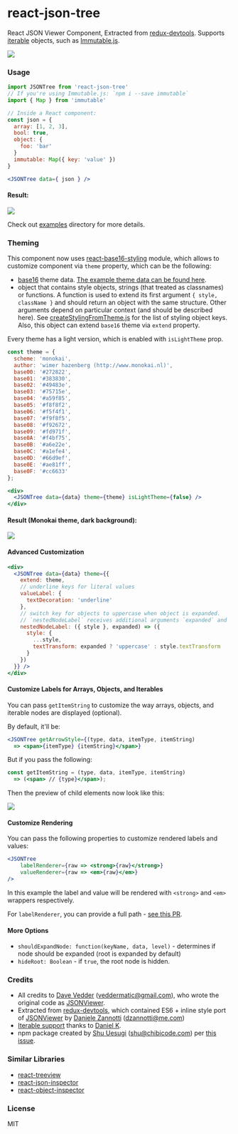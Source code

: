 # react-json-tree

React JSON Viewer Component, Extracted from [redux-devtools](https://github.com/gaearon/redux-devtools). Supports [iterable](https://developer.mozilla.org/en-US/docs/Web/JavaScript/Reference/Iteration_protocols#iterable) objects, such as [Immutable.js](https://facebook.github.io/immutable-js/).

![](https://img.shields.io/npm/v/react-json-tree.svg)

### Usage

```jsx
import JSONTree from 'react-json-tree'
// If you're using Immutable.js: `npm i --save immutable`
import { Map } from 'immutable'

// Inside a React component:
const json = {
  array: [1, 2, 3],
  bool: true,
  object: {
    foo: 'bar'
  }
  immutable: Map({ key: 'value' })
}

<JSONTree data={ json } />
```

#### Result:

![](http://cl.ly/image/3f2C2k2t3D0o/screenshot%202015-08-26%20at%2010.24.12%20AM.png)

Check out [examples](examples) directory for more details.

### Theming

This component now uses [react-base16-styling](https://github.com/alexkuz/react-base16-styling) module, which allows to customize component via `theme` property, which can be the following:
- [base16](http://chriskempson.github.io/base16) theme data. [The example theme data can be found here](https://github.com/gaearon/redux-devtools/tree/75322b15ee7ba03fddf10ac3399881e302848874/src/react/themes).
- object that contains style objects, strings (that treated as classnames) or functions. A function is used to extend its first argument `{ style, className }` and should return an object with the same structure. Other arguments depend on particular context (and should be described here). See [createStylingFromTheme.js](https://github.com/alexkuz/react-json-tree/blob/feature-refactor-styling/src/createStylingFromTheme.js) for the list of styling object keys. Also, this object can extend `base16` theme via `extend` property.

Every theme has a light version, which is enabled with `isLightTheme` prop.

```jsx
const theme = {
  scheme: 'monokai',
  author: 'wimer hazenberg (http://www.monokai.nl)',
  base00: '#272822',
  base01: '#383830',
  base02: '#49483e',
  base03: '#75715e',
  base04: '#a59f85',
  base05: '#f8f8f2',
  base06: '#f5f4f1',
  base07: '#f9f8f5',
  base08: '#f92672',
  base09: '#fd971f',
  base0A: '#f4bf75',
  base0B: '#a6e22e',
  base0C: '#a1efe4',
  base0D: '#66d9ef',
  base0E: '#ae81ff',
  base0F: '#cc6633'
};

<div>
  <JSONTree data={data} theme={theme} isLightTheme={false} />
</div>

```

#### Result (Monokai theme, dark background):

![](http://cl.ly/image/330o2L1J3V0h/screenshot%202015-08-26%20at%2010.48.24%20AM.png)

#### Advanced Customization

```jsx
<div>
  <JSONTree data={data} theme={{
    extend: theme,
    // underline keys for literal values
    valueLabel: {
      textDecoration: 'underline'
    },
    // switch key for objects to uppercase when object is expanded.
    // `nestedNodeLabel` receives additional arguments `expanded` and `keyPath`
    nestedNodeLabel: ({ style }, expanded) => ({
      style: {
        ...style,
        textTransform: expanded ? 'uppercase' : style.textTransform
      }
    })
  }} />
</div>
```

#### Customize Labels for Arrays, Objects, and Iterables

You can pass `getItemString` to customize the way arrays, objects, and iterable nodes are displayed (optional).

By default, it'll be:

```jsx
<JSONTree getArrowStyle={(type, data, itemType, itemString)
  => <span>{itemType} {itemString}</span>}
```

But if you pass the following:

```jsx
const getItemString = (type, data, itemType, itemString)
  => (<span> // {type}</span>);
```

Then the preview of child elements now look like this:

![](http://cl.ly/image/1J1a0b0T0K3c/screenshot%202015-10-07%20at%203.44.31%20PM.png)

#### Customize Rendering

You can pass the following properties to customize rendered labels and values:

```jsx
<JSONTree
    labelRenderer={raw => <strong>{raw}</strong>}
    valueRenderer={raw => <em>{raw}</em>}
/>
```

In this example the label and value will be rendered with `<strong>` and `<em>` wrappers respectively.

For `labelRenderer`, you can provide a full path - [see this PR](https://github.com/chibicode/react-json-tree/pull/32).

#### More Options

- `shouldExpandNode: function(keyName, data, level)` - determines if node should be expanded (root is expanded by default)
- `hideRoot: Boolean` - if `true`, the root node is hidden.

### Credits

- All credits to [Dave Vedder](http://www.eskimospy.com/) ([veddermatic@gmail.com](mailto:veddermatic@gmail.com)), who wrote the original code as [JSONViewer](https://bitbucket.org/davevedder/react-json-viewer/).
- Extracted from [redux-devtools](https://github.com/gaearon/redux-devtools), which contained ES6 + inline style port of [JSONViewer](https://bitbucket.org/davevedder/react-json-viewer/) by [Daniele Zannotti](http://www.github.com/dzannotti) ([dzannotti@me.com](mailto:dzannotti@me.com))
- [Iterable support](https://github.com/gaearon/redux-devtools/pull/79) thanks to [Daniel K](https://github.com/FredyC).
- npm package created by [Shu Uesugi](http://github.com/chibicode) ([shu@chibicode.com](mailto:shu@chibicode.com)) per [this issue](https://github.com/gaearon/redux-devtools/issues/85).

### Similar Libraries

- [react-treeview](https://github.com/chenglou/react-treeview)
- [react-json-inspector](https://github.com/Lapple/react-json-inspector)
- [react-object-inspector](https://github.com/xyc/react-object-inspector)

### License

MIT
